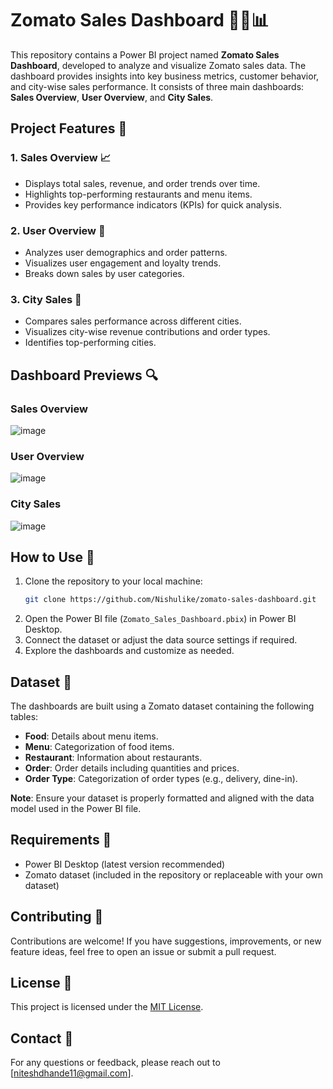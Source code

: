 # Zomato Sales Dashboard 🍔🍳📊

This repository contains a Power BI project named **Zomato Sales Dashboard**, developed to analyze and visualize Zomato sales data. The dashboard provides insights into key business metrics, customer behavior, and city-wise sales performance. It consists of three main dashboards: **Sales Overview**, **User Overview**, and **City Sales**.

## Project Features 🔄

### 1. Sales Overview 📈
- Displays total sales, revenue, and order trends over time.
- Highlights top-performing restaurants and menu items.
- Provides key performance indicators (KPIs) for quick analysis.

### 2. User Overview 👤
- Analyzes user demographics and order patterns.
- Visualizes user engagement and loyalty trends.
- Breaks down sales by user categories.

### 3. City Sales 🏢
- Compares sales performance across different cities.
- Visualizes city-wise revenue contributions and order types.
- Identifies top-performing cities.

## Dashboard Previews 🔍

### Sales Overview
![image](https://github.com/user-attachments/assets/ca8a7613-72d2-46dc-b5e8-b2f8d17dcbe6)

### User Overview
![image](https://github.com/user-attachments/assets/3683d5e0-8271-4a9c-b3f6-69ff8cd59faf)

### City Sales
![image](https://github.com/user-attachments/assets/7bde189a-9d07-4e76-b6e0-162d37c22b01)

## How to Use 🔧

1. Clone the repository to your local machine:
   ```bash
   git clone https://github.com/Nishulike/zomato-sales-dashboard.git
   ```
2. Open the Power BI file (`Zomato_Sales_Dashboard.pbix`) in Power BI Desktop.
3. Connect the dataset or adjust the data source settings if required.
4. Explore the dashboards and customize as needed.

## Dataset 📃

The dashboards are built using a Zomato dataset containing the following tables:

- **Food**: Details about menu items.
- **Menu**: Categorization of food items.
- **Restaurant**: Information about restaurants.
- **Order**: Order details including quantities and prices.
- **Order Type**: Categorization of order types (e.g., delivery, dine-in).

**Note**: Ensure your dataset is properly formatted and aligned with the data model used in the Power BI file.

## Requirements 🔎
- Power BI Desktop (latest version recommended)
- Zomato dataset (included in the repository or replaceable with your own dataset)

## Contributing 📢

Contributions are welcome! If you have suggestions, improvements, or new feature ideas, feel free to open an issue or submit a pull request.

## License 💃

This project is licensed under the [MIT License](LICENSE).

## Contact 📧

For any questions or feedback, please reach out to [niteshdhande11@gmail.com].
